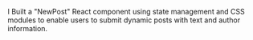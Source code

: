 I Built a "NewPost" React component using state management and CSS modules to enable users to submit dynamic posts with text and author information.
